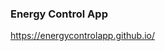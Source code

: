 <META NAME="ROBOTS" CONTENT="NOINDEX, NOFOLLOW">

### Energy Control App

https://energycontrolapp.github.io/
